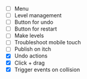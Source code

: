  - [ ] Menu
 - [ ] Level management
 - [ ] Button for undo
 - [ ] Button for restart
 - [ ] Make levels
 - [ ] Troubleshoot mobile touch
 - [ ] Publish on itch
 - [x] Undo actions
 - [x] Click + drag
 - [x] Trigger events on collision